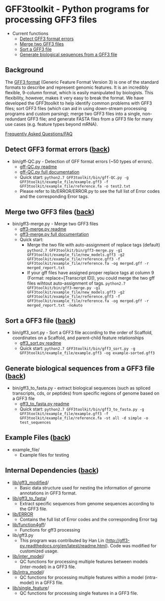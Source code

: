 # GFF3toolkit - Python programs for processing GFF3 files
* Current functions
    - [Detect GFF3 format errors](#detect-gff3-format-errors-back)
    - [Merge two GFF3 files](#merge-two-gff3-files-back)
    - [Sort a GFF3 file](#sort-a-gff3-file-back)
    - [Generate biological sequences from a GFF3 file](#generate-biological-sequences-from-a-gff3-file-back)

## Background

The [GFF3 format](https://github.com/The-Sequence-Ontology/Specifications/blob/master/gff3.md) (Generic Feature Format Version 3) is one of the standard formats to describe and represent genomic features. It is an incredibly flexible, 9-column format, which is easily manipulated by biologists. This flexibility, however, makes it very easy to break the format. We have developed the GFF3toolkit to help identify common problems with GFF3 files; sort GFF3 files (which can aid in using down-stream processing programs and custom parsing); merge two GFF3 files into a single, non-redundant GFF3 file; and generate FASTA files from a GFF3 file for many use cases (e.g. feature types beyond mRNA).

[Frequently Asked Questions/FAQ](https://github.com/NAL-i5K/GFF3toolkit/wiki/FAQ) 

## Detect GFF3 format errors ([back](#gff3toolkit---python-programs-for-processing-gff3-files))

* bin/gff-QC.py - Detection of GFF format errors (~50 types of errors).
    - [gff-QC.py readme](gff-QC.md)
    - [gff-QC.py full documentation](https://github.com/NAL-i5K/GFF3toolkit/wiki/Detection-of-GFF3-format-errors)
    - Quick start:
        `python2.7 GFF3toolkit/bin/gff-QC.py -g GFF3toolkit/example_file/example.gff3 -f GFF3toolkit/example_file/reference.fa -o test2.txt`
    - Please refer to lib/ERROR/ERROR.py to see the full list of Error codes and the corresponding Error tags.

## Merge two GFF3 files ([back](#gff3toolkit---python-programs-for-processing-gff3-files))

* bin/gff3-merge.py - Merge two GFF3 files
    - [gff3-merge.py readme](gff3-merge.md)
    - [gff3-merge.py full documentation](https://github.com/NAL-i5K/GFF3toolkit/wiki/Merge-two-GFF3-files)
    - Quick start:
        - Merge the two file with auto-assignment of replace tags (default)
            `python2.7 GFF3toolkit/bin/gff3-merge.py -g1 GFF3toolkit/example_file/new_models.gff3 -g2 GFF3toolkit/example_file/reference.gff3 -f GFF3toolkit/example_file/reference.fa -og merged.gff -r merged_report.txt`
        - If your gff files have assigned proper replace tags at column 9 (Format: replace=[Transcript ID]), you could merge the two gff files wihtout auto-assignment of tags.
            `python2.7 GFF3toolkit/bin/gff3-merge.py -g1 GFF3toolkit/example_file/new_models.gff3 -g2 GFF3toolkit/example_file/reference.gff3 -f GFF3toolkit/example_file/reference.fa -og merged.gff -r merged_report.txt -noAuto`

## Sort a GFF3 file ([back](#gff3toolkit---python-programs-for-processing-gff3-files))

* bin/gff3_sort.py - Sort a GFF3 file according to the order of Scaffold, coordinates on a Scaffold, and parent-child feature relationships
    - [gff3_sort.py readme](gff3_sort.md)
    - Quick start:
        `python2.7 GFF3toolkit/bin/gff3_sort.py -g GFF3toolkit/example_file/example.gff3 -og example-sorted.gff3`

## Generate biological sequences from a GFF3 file ([back](#gff3toolkit---python-programs-for-processing-gff3-files))

* bin/gff3_to_fasta.py - extract biological sequences (such as spliced transcripts, cds, or peptides) from specific regions of genome based on a GFF3 file
    - [gff3_to_fasta.py readme](gff3_to_fasta.md)
    - Quick start:
        `python2.7 GFF3toolkit/bin/gff3_to_fasta.py -g GFF3toolkit/example_file/example.gff3 -f GFF3toolkit/example_file/reference.fa -st all -d simple -o test_sequences`

## Example Files ([back](#gff3toolkit---python-programs-for-processing-gff3-files))

* example_file/
    - Example files for testing

## Internal Dependencies ([back](#gff3toolkit---python-programs-for-processing-gff3-files))
* [lib/gff3_modified](lib/gff3_modified)/
    - Basic data structure used for nesting the information of genome annotations in GFF3 format.
* [lib/gff3_to_fasta](lib/gff3_to_fasta)/
    - Extract specific sequences from genome sequences according to the GFF3 file.
* [lib/ERROR](lib/ERROR)
    - Contains the full list of Error codes and the corresponding Error tag
* [lib/function4gff](lib/function4gff)/
    - Functions for gff3 processing
* lib/gff3.py
    - This program was contributed by Han Lin (http://gff3-py.readthedocs.org/en/latest/readme.html). Code was modified for customized usage.
* [lib/inter_model](lib/inter_model)/
    - QC functions for processing multiple features between models (inter-model) in a GFF3 file.
* [lib/intra_model](lib/intra_model)/
    - QC functions for processing multiple features within a model (intra-model) in a GFF3 file.
* [lib/single_feature](lib/single_feature)/
    - QC functions for processing single features in a GFF3 file.
